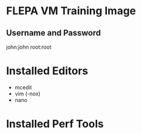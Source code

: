 # FLEPA VM Training Image


## Username and Password

john:john
root:root

# Installed Editors

- mcedit
- vim (-nox)
- nano

# Installed Perf Tools